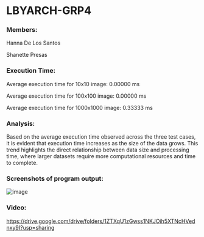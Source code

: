 # LBYARCH-GRP4

### Members:

Hanna De Los Santos

Shanette Presas


### Execution Time:

Average execution time for 10x10 image: 0.00000 ms

Average execution time for 100x100 image: 0.00000 ms

Average execution time for 1000x1000 image: 0.33333 ms


### Analysis:

Based on the average execution time observed across the three test cases, it is evident that execution time increases as the size of the data grows. This trend highlights the direct relationship between data size and processing time, where larger datasets require more computational resources and time to complete.


### Screenshots of program output:

![image](https://github.com/user-attachments/assets/ffd4b528-fbc2-4884-ac10-a8adaa8e71ac)


### Video:

https://drive.google.com/drive/folders/1ZTXqU1zGwss1NKJOih5XTNcHVednxy9I?usp=sharing
